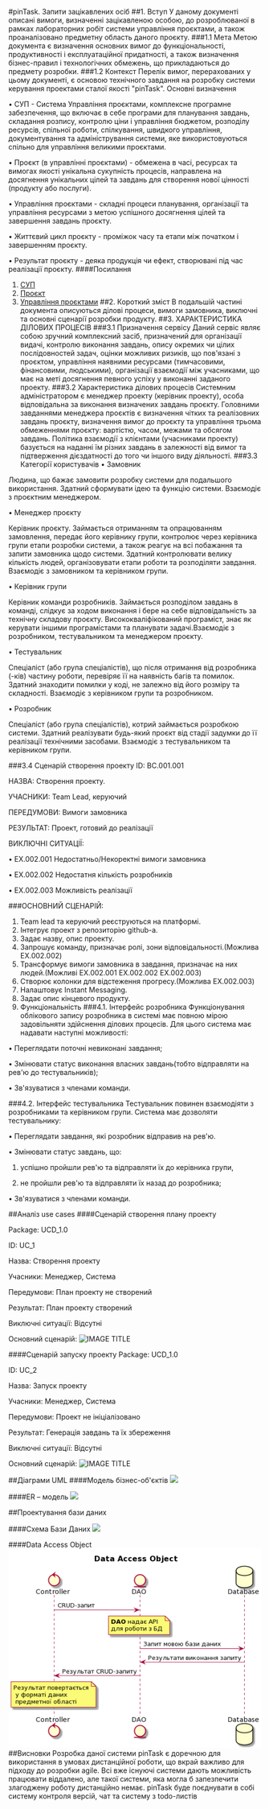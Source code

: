 #pinTask. Запити зацікавлених осіб
##1.	Вступ
У даному документі описані вимоги, визначенні зацікавленою особою, до розроблюваної в рамках лабораторних робіт системи управління проєктами, а також проаналізовано предметну область даного проєкту.
###1.1 Мета
Метою документа є визначення основних вимог до функціональності, продуктивності і експлуатаційної придатності, а також визначення бізнес-правил і технологічних обмежень, що прикладаються до предмету розробки.
###1.2 Контекст
Перелік вимог, перерахованих у цьому документі, є основою технічного завдання на розробку системи керування проектами сталої якості "pinTask".
Основні визначення

• СУП - Система Управління проєктами, комплексне програмне забезпечення, що включає в себе програми для планування завдань, складання розпису, контролю ціни і управління бюджетом, розподілу ресурсів, спільної роботи, спілкування, швидкого управління, документування та адміністрування системи, яке використовуються спільно для управління великими проєктами.

• Проєкт (в управлінні проєктами) - обмежена в часі, ресурсах та вимогах якості унікальна сукупність процесів, направлена на досягнення унікальних цілей та завдань для створення нової цінності (продукту або послуги).

• Управління проєктами - складні процеси планування, організації та управління ресурсами з метою успішного досягнення цілей та завершення завдань проєкту.

• Життєвий цикл проєкту - проміжок часу та етапи між початком і завершенням проєкту.

• Результат проєкту - деяка продукція чи ефект, створювані під час реалізації проєкту.
####Посилання
1.	[СУП](https://uk.wikipedia.org/wiki/%D0%A1%D0%B8%D1%81%D1%82%D0%B5%D0%BC%D0%B0_%D1%83%D0%BF%D1%80%D0%B0%D0%B2%D0%BB%D1%96%D0%BD%D0%BD%D1%8F_%D0%BF%D1%80%D0%BE%D1%94%D0%BA%D1%82%D0%B0%D0%BC%D0%B8)
2.	[Проєкт](https://uk.wikipedia.org/wiki/%D0%9F%D1%80%D0%BE%D1%94%D0%BA%D1%82)
3.	[Управління проєктами](https://pidru4niki.com/74262/informatika/sistemi_upravlinnya_proektami)
##2. Короткий зміст
В подальшій частині документа описуються ділові процеси, вимоги замовника, виключні та основні сценарії розробки продукту.
##3. ХАРАКТЕРИСТИКА ДІЛОВИХ ПРОЦЕСІВ
###3.1 Призначення сервісу
Даний сервіс являє собою зручний комплексний засіб, призначений для організації видачі, контролю виконання завдань, опису окремих чи цілих послідовностей задач, оцінки можливих ризиків, що пов'язані з проєктом, управління наявними ресурсами (тимчасовими, фінансовими, людськими), організації взаємодії між учасниками, що має на меті досягнення певного успіху у виконанні заданого проекту.
###3.2 Характеристика ділових процесів
Системним адміністратором є менеджер проекту (керівник проекту), особа відповідальна за виконання визначених завдань проєкту. Головними завданнями менеджера проєктів є визначення чітких та реалізовних завдань проєкту, визначення вимог до проєкту та управління трьома обмеженнями проєкту: вартістю, часом, межами та обсягом завдань. Політика взаємодії з клієнтами (учасниками проекту) базується на наданні їм різних завдань в залежності від вимог та підтверження дієздатності до того чи іншого виду діяльності.
###3.3 Категорії користувачів
•	Замовник

Людина, що бажає замовити розробку системи для подальшого використання. Здатний сформувати ідею та функцію системи. Взаємодіє з проєктним менеджером.

•	Менеджер проєкту

Керівник проєкту. Займається отриманням та опрацюванням замовлення, передає його керівнику групи, контролює через керівника групи етапи розробки системи, а також реагує на всі побажання та запити замовника щодо системи. Здатний контролювати велику кількість людей, організовувати етапи роботи та розподіляти завдання. Взаємодіє з замовником та керівником групи.

•	Керівник групи

Керівник команди розробників. Займається розподілом завдань в команді, слідкує за ходом виконання і бере на себе відповідальність за технічну складову проєкту. Висококваліфікований програміст, знає як керувати іншими програмістами та планувати задачі.Взаємодіє з розробником, тестувальником та менеджером проєкту.

•	Тестувальник

Спеціаліст (або група спеціалістів), що після отримання від розробника (-ків) частину роботи, перевіряє її на наявність багів та помилок. Здатний знаходити помилки у коді, не залежно від його розміру та складності. Взаємодіє з керівником групи та розробником.

•	Розробник

Спеціаліст (або група спеціалістів), котрий займається розробкою системи. Здатний реалізувати будь-який проєкт від стадії задумки до її реалізації технічними засобами. Взаємодіє з тестувальником та керівником групи.

###3.4 Сценарій створення проекту
ID: BC.001.001

НАЗВА: Cтворення проекту.

УЧАСНИКИ: Team Lead, керуючий

ПЕРЕДУМОВИ: Вимоги замовника

РЕЗУЛЬТАТ: Проект, готовий до реалізації

ВИКЛЮЧНІ СИТУАЦІЇ:

•	EX.002.001 Недостатньо/Некоректні вимоги замовника

•	EX.002.002 Недостатня кількість розробників

•	EX.002.003 Можливість реалізації

###ОСНОВНИЙ СЦЕНАРІЙ:
1.	Team lead та керуючий реєструються на платформі.
2.	Інтегрує проект з репозиторію github-а.
3.	Задає назву, опис проекту.
4.	Запрошує команду, призначає ролі, зони відповідальності.(Можлива EX.002.002)
5.	Трансформує вимоги замовника в завдання, призначає на них людей.(Можливі EX.002.001 EX.002.002 EX.002.003)
6.	Створює колонки для відстеження прогресу.(Можлива EX.002.003)
7.	Налаштовує Instant Messaging.
8.	Задає опис кінцевого продукту.
4. Функціональність
###4.1. Інтерфейс розробника
Функціонування облікового запису розробника в системі має повною мірою задовільняти здійснення ділових процесів. Для цього система має надавати наступні можливості:

• Переглядати поточні невиконані завдання;

• Змінювати статус виконання власних завдань(тобто відправляти на рев'ю до тестувальників);

• Зв'язуватися з членами команди.

###4.2. Інтерфейс тестувальника
Тестувальник повинен взаємодіяти з розробниками та керівником групи. Система має дозволяти тестувальнику:

• Переглядати завдання, які розробник відправив на рев'ю.

• Змінювати статус завдань, що:

1.	успішно пройшли рев'ю та відправляти їх до керівника групи,

2.	не пройшли рев'ю та відправляти їх назад до розробника;

• Зв'язуватися з членами команди.

##Аналіз use cases
####Сценарій створення плану проекту

Package: UCD_1.0

ID: UC_1

Назва: Створення проекту

Учасники: Менеджер, Система

Передумови: План проекту не створений

Результат: План проекту створений

Виключні ситуації: Відсутні

Основний сценарій:
![IMAGE TITLE](http://www.plantuml.com/plantuml/proxy?cache=no&src=https://raw.githubusercontent.com/sholotyuk/pinTask/master/src/uml/UC_1.puml)
 
####Сценарій запуску проекту
Package: UCD_1.0

ID: UC_2

Назва: Запуск проекту

Учасники: Менеджер, Система

Передумови: Проект не ініціалізовано

Результат: Генерація завдань та їх збереження

Виключні ситуації: Відсутні

Основний сценарій:
![IMAGE TITLE](http://www.plantuml.com/plantuml/proxy?cache=no&src=https://raw.githubusercontent.com/sholotyuk/pinTask/master/src/uml/UC_2.puml)

##Діаграми UML
####Модель бізнес-об'єктів
![](http://www.plantuml.com/plantuml/proxy?cache=no&src=https://raw.githubusercontent.com/sholotyuk/pinTask/master/src/uml/BEM)

####ER – модель
 ![](http://www.plantuml.com/plantuml/proxy?cache=no&src=https://raw.githubusercontent.com/sholotyuk/pinTask/master/src/uml/ERM)

##Проектування бази даних

####Схема Бази Даних
![](https://github.com/sholotyuk/PROJECT-4/blob/master/docs/images/Rel%20scheme.png)

####Data Access Object
![](https://github.com/sholotiuk/pinTask/blob/master/docs/images/DAO.png)
##Висновки
Розробка даної системи pinTask є доречною для використання в умовах дистанційної роботи, що вкрай важливо для підходу до розробки agile. Всі вже існуючі системи дають можливість працювати віддалено, але такої системи, яка могла б запезпечити злагоджену роботу дистанційно немає. pinTask буде поєднувати в собі систему контроля версій, чат та систему з todo-листів


